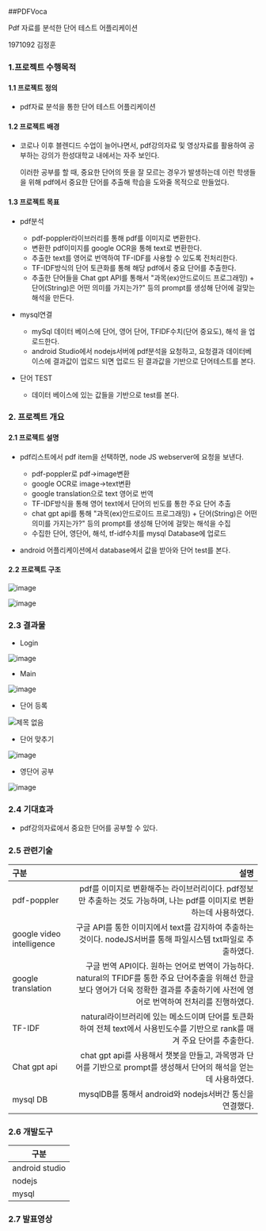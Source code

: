 ##PDFVoca

Pdf 자료를 분석한 단어 테스트 어플리케이션

1971092 김정훈



### 1.프로젝트 수행목적

#### 1.1 프로젝트 정의

- pdf자료 분석을 통한 단어 테스트 어플리케이션

#### 1.2 프로젝트 배경

- 코로나 이후 블렌디드 수업이 늘어나면서, pdf강의자료 및 영상자료를 활용하여 공부하는 강의가 한성대학교 내에서는 자주 보인다.

  이러한 공부를 할 때,  중요한 단어의 뜻을 잘 모르는 경우가 발생하는데 이런 학생들을 위해 pdf에서 중요한 단어를 추출해 학습을 도와줄 목적으로 만들었다.

#### 1.3 프로젝트 목표

- pdf분석
  - pdf-poppler라이브러리를 통해 pdf를 이미지로 변환한다.
  - 변환한 pdf이미지를 google OCR을 통해 text로 변환한다.
  - 추출한 text를 영어로 번역하여 TF-IDF를 사용할 수 있도록 전처리한다.
  - TF-IDF방식의 단어 토큰화를 통해 해당 pdf에서 중요 단어를 추출한다.
  - 추출한 단어들을 Chat gpt API를 통해서 "과목(ex)안드로이드 프로그래밍) + 단어(String)은 어떤 의미를 가지는가?" 등의 prompt를 생성해 단어에 걸맞는 해석을 만든다.

- mysql연결
  - mySql 데이터 베이스에 단어, 영어 단어, TFIDF수치(단어 중요도), 해석 을 업로드한다.
  - android Studio에서 nodejs서버에 pdf분석을 요청하고, 요청결과 데이터베이스에 결과값이 업로드 되면 업로드 된 결과값을 기반으로 단어테스트를 본다.

- 단어 TEST
  - 데이터 베이스에 있는 값들을 기반으로 test를 본다.

### 2. 프로젝트 개요

#### 2.1 프로젝트 설명

- pdf리스트에서 pdf item을 선택하면, node JS webserver에 요청을 보낸다. 
  - pdf-poppler로 pdf->image변환
  - google OCR로 image->text변환
  - google translation으로 text 영어로 번역
  - TF-IDF방식을 통해 영어 text에서 단어의 빈도를 통한 주요 단어 추출
  - chat gpt api를 통해 "과목(ex)안드로이드 프로그래밍) + 단어(String)은 어떤 의미를 가지는가?" 등의 prompt를 생성해 단어에 걸맞는 해석을 수집
  - 수집한 단어, 영단어, 해석, tf-idf수치를 mysql Database에 업로드

- android 어플리케이션에서 database에서 값을 받아와 단어 test를 본다.

#### 2.2 프로젝트 구조
![image](https://github.com/thuygom/PdfVoca/assets/138266353/4d3b4898-1300-49c0-9695-5fd1837820b0)

![image](https://github.com/thuygom/PdfVoca/assets/138266353/1db737f7-00c8-4136-ad84-e109126b360c)

### 2.3 결과물

- Login

![image](https://github.com/thuygom/PdfVoca/assets/138266353/ebbafd1b-4f34-4cf6-9ac3-42389c9fa6f4)

- Main

![image](https://github.com/thuygom/PdfVoca/assets/138266353/8bb2e865-6fa8-477a-a31f-7d1b9f2d012d)

- 단어 등록

![제목 없음](https://github.com/thuygom/PdfVoca/assets/138266353/9b268e5c-d144-4e3f-8024-86718b9ff0b5)

- 단어 맞추기

![image](https://github.com/thuygom/PdfVoca/assets/138266353/eb56ab09-fc50-4e91-8050-9f9adaaf2f5e)

- 영단어 공부

![image](https://github.com/thuygom/PdfVoca/assets/138266353/e13e4acf-a648-4ad2-9543-f4aab80501f1)

### 2.4 기대효과

- pdf강의자료에서 중요한 단어를 공부할 수 있다.

### 2.5 관련기술

| 구분                      |                                                         설명 |
| :------------------------ | -----------------------------------------------------------: |
| pdf-poppler               | pdf를 이미지로 변환해주는 라이브러리이다. pdf정보만 추출하는 것도 가능하며, 나는 pdf를 이미지로 변환하는데 사용하였다. |
| google video intelligence | 구글 API를 통한 이미지에서 text를 감지하여 추출하는것이다. nodeJS서버를 통해 파일시스템 txt파일로 추출하였다. |
| google translation        | 구글 번역 API이다. 원하는 언어로 번역이 가능하다. natural의 TFIDF를 통한 주요 단어추출을 위해선 한글보다 영어가 더욱 정확한 결과를 추출하기에 사전에 영어로 번역하여 전처리를 진행하였다. |
| TF-IDF                    | natural라이브러리에 있는  메소드이며 단어를 토큰화하여 전체 text에서  사용빈도수를 기반으로  rank를 매겨 주요 단어를 추출한다. |
| Chat gpt api              | chat gpt  api를 사용해서 챗봇을 만들고, 과목명과 단어를 기반으로 prompt를 생성해서 단어의 해석을 얻는데 사용하였다. |
| mysql DB                  |    mysqlDB를 통해서 android와  nodejs서버간 통신을 연결했다. |

### 2.6 개발도구

| 구분           |
| -------------- |
| android studio |
| nodejs         |
| mysql          |

### 2.7 발표영상


